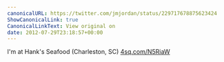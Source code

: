 ```yaml
---
canonicalURL: https://twitter.com/jmjordan/status/229717678875623424
ShowCanonicalLink: true
CanonicalLinkText: View original on
date: 2012-07-29T23:18:57+00:00
---
```

I'm at Hank's Seafood (Charleston, SC) [4sq.com/N5RiaW](http://4sq.com/N5RiaW)